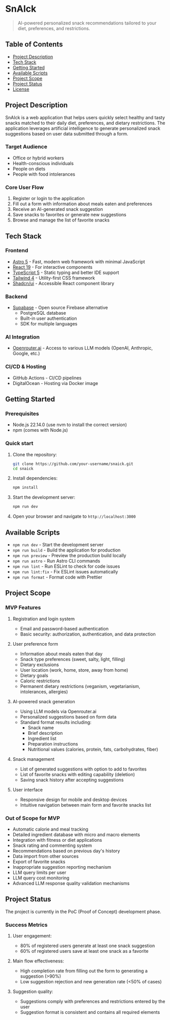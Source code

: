 # SnAIck

> AI-powered personalized snack recommendations tailored to your diet, preferences, and restrictions.

## Table of Contents

- [Project Description](#project-description)
- [Tech Stack](#tech-stack)
- [Getting Started](#getting-started)
- [Available Scripts](#available-scripts)
- [Project Scope](#project-scope)
- [Project Status](#project-status)
- [License](#license)

## Project Description

SnAIck is a web application that helps users quickly select healthy and tasty snacks matched to their daily diet, preferences, and dietary restrictions. The application leverages artificial intelligence to generate personalized snack suggestions based on user data submitted through a form.

### Target Audience

- Office or hybrid workers
- Health-conscious individuals
- People on diets
- People with food intolerances

### Core User Flow

1. Register or login to the application
2. Fill out a form with information about meals eaten and preferences
3. Receive an AI-generated snack suggestion
4. Save snacks to favorites or generate new suggestions
5. Browse and manage the list of favorite snacks

## Tech Stack

### Frontend
- [Astro 5](https://astro.build/) - Fast, modern web framework with minimal JavaScript
- [React 19](https://react.dev/) - For interactive components
- [TypeScript 5](https://www.typescriptlang.org/) - Static typing and better IDE support
- [Tailwind 4](https://tailwindcss.com/) - Utility-first CSS framework
- [Shadcn/ui](https://ui.shadcn.com/) - Accessible React component library

### Backend
- [Supabase](https://supabase.io/) - Open source Firebase alternative
  - PostgreSQL database
  - Built-in user authentication
  - SDK for multiple languages

### AI Integration
- [Openrouter.ai](https://openrouter.ai/) - Access to various LLM models (OpenAI, Anthropic, Google, etc.)

### CI/CD & Hosting
- GitHub Actions - CI/CD pipelines
- DigitalOcean - Hosting via Docker image

## Getting Started

### Prerequisites

- Node.js 22.14.0 (use nvm to install the correct version)
- npm (comes with Node.js)

### Quick start

1. Clone the repository:
   ```bash
   git clone https://github.com/your-username/snaick.git
   cd snaick
   ```

2. Install dependencies:
   ```bash
   npm install
   ```

3. Start the development server:
   ```bash
   npm run dev
   ```

4. Open your browser and navigate to `http://localhost:3000`

## Available Scripts

- `npm run dev` - Start the development server
- `npm run build` - Build the application for production
- `npm run preview` - Preview the production build locally
- `npm run astro` - Run Astro CLI commands
- `npm run lint` - Run ESLint to check for code issues
- `npm run lint:fix` - Fix ESLint issues automatically
- `npm run format` - Format code with Prettier

## Project Scope

### MVP Features

1. Registration and login system
   - Email and password-based authentication
   - Basic security: authorization, authentication, and data protection

2. User preference form
   - Information about meals eaten that day
   - Snack type preferences (sweet, salty, light, filling)
   - Dietary exclusions
   - User location (work, home, store, away from home)
   - Dietary goals
   - Caloric restrictions
   - Permanent dietary restrictions (veganism, vegetarianism, intolerances, allergies)

3. AI-powered snack generation
   - Using LLM models via Openrouter.ai
   - Personalized suggestions based on form data
   - Standard format results including:
     - Snack name
     - Brief description
     - Ingredient list
     - Preparation instructions
     - Nutritional values (calories, protein, fats, carbohydrates, fiber)

4. Snack management
   - List of generated suggestions with option to add to favorites
   - List of favorite snacks with editing capability (deletion)
   - Saving snack history after accepting suggestions

5. User interface
   - Responsive design for mobile and desktop devices
   - Intuitive navigation between main form and favorite snacks list

### Out of Scope for MVP

- Automatic calorie and meal tracking
- Detailed ingredient database with micro and macro elements
- Integration with fitness or diet applications
- Snack rating and commenting system
- Recommendations based on previous day's history
- Data import from other sources
- Export of favorite snacks
- Inappropriate suggestion reporting mechanism
- LLM query limits per user
- LLM query cost monitoring
- Advanced LLM response quality validation mechanisms

## Project Status

The project is currently in the PoC (Proof of Concept) development phase.

### Success Metrics

1. User engagement:
   - 80% of registered users generate at least one snack suggestion
   - 60% of registered users save at least one snack as a favorite

2. Main flow effectiveness:
   - High completion rate from filling out the form to generating a suggestion (>90%)
   - Low suggestion rejection and new generation rate (<50% of cases)

3. Suggestion quality:
   - Suggestions comply with preferences and restrictions entered by the user
   - Suggestion format is consistent and contains all required elements
